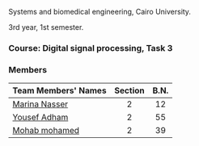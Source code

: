 Systems and biomedical engineering, Cairo University.

3rd year, 1st semester.
### Course: Digital signal processing, Task 3 

### Members
| Team Members' Names                                  | Section| B.N. |
|------------------------------------------------------|:------:|:----:|
| [Marina Nasser](https://github.com/MarinaNasser)     |    2   |  12  |
| [Yousef Adham ](https://github.com/joeadham)         |    2   |  55  |
| [Mohab mohamed ](https://github.com/MohabGhobashy)   |    2   |  39  |

